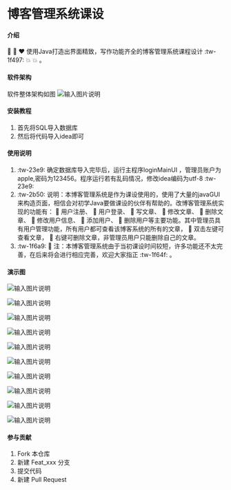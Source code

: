 # 博客管理系统课设

#### 介绍
 :yellow_heart:  :purple_heart:  :heart: 使用Java打造出界面精致，写作功能齐全的博客管理系统课程设计 :tw-1f497: :boom:  :collision:  。

#### 软件架构
软件整体架构如图
![输入图片说明](src/top/picture/structure.png)




#### 安装教程

1.  首先将SQL导入数据库
2.  然后将代码导入idea即可


#### 使用说明

1.   :tw-23e9: 确定数据库导入完毕后，运行主程序loginMainUI ，管理员账户为apple,密码为123456。程序运行若有乱码情况，修改idea编码为utf-8 :tw-23e9: 
2.   :tw-2b50: 说明：本博客管理系统是作为课设使用的，使用了大量的javaGUI来构造页面，相信会对初学Java要做课设的伙伴有帮助的。改博客管理系统实现的功能有： :lollipop: 用户注册、 :honey_pot: 用户登录、 :apple: 写文章、 :tangerine: 修改文章、 :lemon: 删除文章、 :cherries: 修改用户信息、 :watermelon: 添加用户、 :peach: 删除用户等主要功能。其中管理员具有用户管理功能，所有用户都可查看该博客系统的所有的文章， :cake: 双击左键可查看文章， :shaved_ice: 右键可删除文章，非管理员用户只能删除自己的文章。
3.   :tw-1f6a9: :eyes:  注：本博客管理系统由于当初课设时间较短，许多功能还不太完善，在后来将会进行相应完善，欢迎大家指正 :tw-1f64f: 。


#### 演示图
![输入图片说明](src/top/picture/tmp/image.png)

![输入图片说明](src/top/picture/tmp/home.jpg)

![输入图片说明](src/top/picture/tmp/article.jpg)

![输入图片说明](src/top/picture/tmp/media.jpg)

![输入图片说明](src/top/picture/tmp/preface.jpg)

![输入图片说明](src/top/picture/tmp/setup.jpg)

![输入图片说明](src/top/picture/tmp/user.jpg)

![输入图片说明](src/top/picture/tmp/modify.jpg)

![输入图片说明](src/top/picture/tmp/write.jpg)

![输入图片说明](src/top/picture/tmp/modify_.jpg)



#### 参与贡献

1.  Fork 本仓库
2.  新建 Feat_xxx 分支
3.  提交代码
4.  新建 Pull Request
